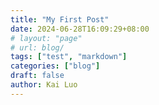 ```yaml
---
title: "My First Post"
date: 2024-06-28T16:09:29+08:00
# layout: "page"
# url: blog/
tags: ["test", "markdown"]
categories: ["blog"] 
draft: false
author: Kai Luo
---
```


